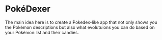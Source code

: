 # PokéDexer

The main idea here is to create a Pokedex-like app that not only shows you the Pokémon descriptions but also what evolutuions you can do based on your Pokémon list and their candies.

